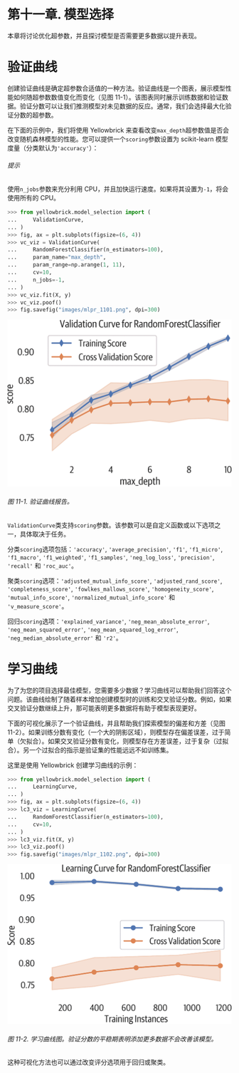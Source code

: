 # 第十一章\. 模型选择

本章将讨论优化超参数，并且探讨模型是否需要更多数据以提升表现。

# 验证曲线

创建验证曲线是确定超参数合适值的一种方法。验证曲线是一个图表，展示模型性能如何随超参数数值变化而变化（见图 11-1）。该图表同时展示训练数据和验证数据。验证分数可以让我们推测模型对未见数据的反应。通常，我们会选择最大化验证分数的超参数。

在下面的示例中，我们将使用 Yellowbrick 来查看改变`max_depth`超参数值是否会改变随机森林模型的性能。您可以提供一个`scoring`参数设置为 scikit-learn 模型度量（分类默认为`'accuracy'`）：

###### 提示

使用`n_jobs`参数来充分利用 CPU，并且加快运行速度。如果将其设置为`-1`，将会使用所有的 CPU。

```py
>>> from yellowbrick.model_selection import (
...     ValidationCurve,
... )
>>> fig, ax = plt.subplots(figsize=(6, 4))
>>> vc_viz = ValidationCurve(
...     RandomForestClassifier(n_estimators=100),
...     param_name="max_depth",
...     param_range=np.arange(1, 11),
...     cv=10,
...     n_jobs=-1,
... )
>>> vc_viz.fit(X, y)
>>> vc_viz.poof()
>>> fig.savefig("images/mlpr_1101.png", dpi=300)
```

![验证曲线报告。](img/mlpr_1101.png)

###### 图 11-1\. 验证曲线报告。

`ValidationCurve`类支持`scoring`参数。该参数可以是自定义函数或以下选项之一，具体取决于任务。

分类`scoring`选项包括：`'accuracy'`, `'average_precision'`, `'f1'`, `'f1_micro'`, `'f1_macro'`, `'f1_weighted'`, `'f1_samples'`, `'neg_log_loss'`, `'precision'`, `'recall'` 和 `'roc_auc'`。

聚类`scoring`选项：`'adjusted_mutual_info_score'`, `'adjusted_rand_score'`, `'completeness_score'`, `'fowlkes_mallows_score'`, `'homogeneity_score'`, `'mutual_info_score'`, `'normalized_mutual_info_score'` 和 `'v_measure_score'`。

回归`scoring`选项：`'explained_variance'`, `'neg_mean_absolute_error'`, `'neg_mean_squared_error'`, `'neg_mean_squared_log_error'`, `'neg_median_absolute_error'` 和 `'r2'`。

# 学习曲线

为了为您的项目选择最佳模型，您需要多少数据？学习曲线可以帮助我们回答这个问题。该曲线绘制了随着样本增加创建模型时的训练和交叉验证分数。例如，如果交叉验证分数继续上升，那可能表明更多数据将有助于模型表现更好。

下面的可视化展示了一个验证曲线，并且帮助我们探索模型的偏差和方差（见图 11-2）。如果训练分数有变化（一个大的阴影区域），则模型存在偏差误差，过于简单（欠拟合）。如果交叉验证分数有变化，则模型存在方差误差，过于复杂（过拟合）。另一个过拟合的指示是验证集的性能远远不如训练集。

这里是使用 Yellowbrick 创建学习曲线的示例：

```py
>>> from yellowbrick.model_selection import (
...     LearningCurve,
... )
>>> fig, ax = plt.subplots(figsize=(6, 4))
>>> lc3_viz = LearningCurve(
...     RandomForestClassifier(n_estimators=100),
...     cv=10,
... )
>>> lc3_viz.fit(X, y)
>>> lc3_viz.poof()
>>> fig.savefig("images/mlpr_1102.png", dpi=300)
```

![学习曲线图。验证分数的平稳期表明添加更多数据不会改善该模型。](img/mlpr_1102.png)

###### 图 11-2\. 学习曲线图。验证分数的平稳期表明添加更多数据不会改善该模型。

这种可视化方法也可以通过改变评分选项用于回归或聚类。
